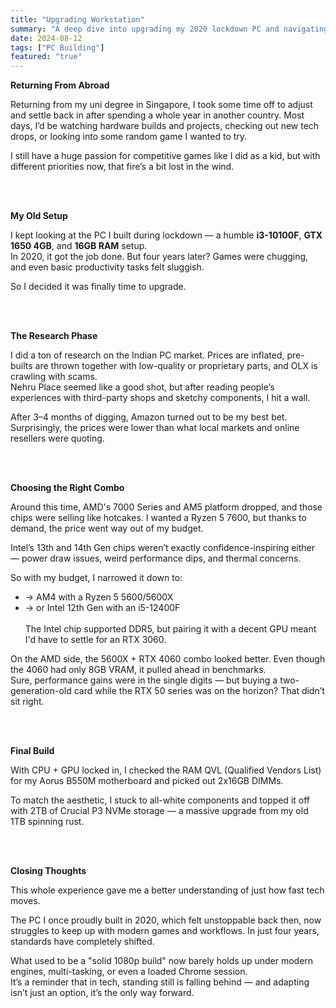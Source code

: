 ```yaml
---
title: "Upgrading Workstation"
summary: "A deep dive into upgrading my 2020 lockdown PC and navigating the Indian PC market in 2024."
date: 2024-08-12
tags: ["PC Building"]
featured: "true"
---
```


**Returning From Abroad**

Returning from my uni degree in Singapore, I took some time off to adjust and settle back in after spending a whole year in another country. Most days, I’d be watching hardware builds and projects, checking out new tech drops, or looking into some random game I wanted to try.

I still have a huge passion for competitive games like I did as a kid, but with different priorities now, that fire’s a bit lost in the wind.

<br> <br>

**My Old Setup**
<br>

I kept looking at the PC I built during lockdown — a humble **i3-10100F**, **GTX 1650 4GB**, and **16GB RAM** setup.  
In 2020, it got the job done. But four years later? Games were chugging, and even basic productivity tasks felt sluggish.

So I decided it was finally time to upgrade.

<br> <br>

**The Research Phase**
<br>

I did a ton of research on the Indian PC market. Prices are inflated, pre-builts are thrown together with low-quality or proprietary parts, and OLX is crawling with scams.  
Nehru Place seemed like a good shot, but after reading people’s experiences with third-party shops and sketchy components, I hit a wall.

After 3–4 months of digging, Amazon turned out to be my best bet. Surprisingly, the prices were lower than what local markets and online resellers were quoting.

<br> <br>

**Choosing the Right Combo**
<br>

Around this time, AMD's 7000 Series and AM5 platform dropped, and those chips were selling like hotcakes. I wanted a Ryzen 5 7600, but thanks to demand, the price went way out of my budget.

Intel’s 13th and 14th Gen chips weren’t exactly confidence-inspiring either — power draw issues, weird performance dips, and thermal concerns.

So with my budget, I narrowed it down to:
- -> AM4 with a Ryzen 5 5600/5600X  
- -> or Intel 12th Gen with an i5-12400F
<br><br>
The Intel chip supported DDR5, but pairing it with a decent GPU meant I'd have to settle for an RTX 3060.

On the AMD side, the 5600X + RTX 4060 combo looked better. Even though the 4060 had only 8GB VRAM, it pulled ahead in benchmarks.  
Sure, performance gains were in the single digits — but buying a two-generation-old card while the RTX 50 series was on the horizon? That didn’t sit right.

<br> <br>

**Final Build**
<br>

With CPU + GPU locked in, I checked the RAM QVL (Qualified Vendors List) for my Aorus B550M motherboard and picked out 2x16GB DIMMs.

To match the aesthetic, I stuck to all-white components and topped it off with 2TB of Crucial P3 NVMe storage — a massive upgrade from my old 1TB spinning rust.


<br> <br>

**Closing Thoughts**
<br>

This whole experience gave me a better understanding of just how fast tech moves.

The PC I once proudly built in 2020, which felt unstoppable back then, now struggles to keep up with modern games and workflows. In just four years, standards have completely shifted.

What used to be a "solid 1080p build" now barely holds up under modern engines, multi-tasking, or even a loaded Chrome session.  
It’s a reminder that in tech, standing still is falling behind — and adapting isn’t just an option, it’s the only way forward.
